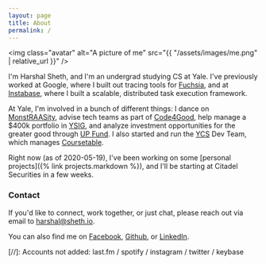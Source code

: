 ```yaml
---
layout: page
title: About
permalink: /
---
```


<style type="text/css">
.avatar {
  float: right;
  max-width: 12em;
  border-radius: 50%;
  margin-left: 1.5em;
  margin-bottom: 1.5em;
}
@media screen and (max-width: 30em) {
  .avatar {
    display: block;
    float: unset;
    margin: 0 auto;
  }
}

</style>

<img class="avatar" alt="A picture of me" src="{{ "/assets/images/me.png" | relative_url }}" />

I'm Harshal Sheth, and I'm an undergrad studying CS at Yale. I've previously worked at Google, where I built out tracing tools for [Fuchsia](https://fuchsia.dev/), and at [Instabase](https://about.instabase.com/), where I built a scalable, distributed task execution framework.

At Yale, I'm involved in a bunch of different things: I dance on [MonstRAASity](https://collegearts.yale.edu/organizations/alliance-dance-yale/dance-groups/monstraasity-raas), advise tech teams as part of [Code4Good](http://yalecode4good.org/), help manage a $400k portfolio in [YSIG](https://yalesig.com/), and analyze investment opportunities for the greater good through [UP Fund](https://www.theupfund.org/about). I also started and run the [YCS](http://yalecompsociety.org/) Dev Team, which manages [Coursetable](https://coursetable.com/).

Right now (as of 2020-05-19), I've been working on some [personal projects]({% link projects.markdown %}), and I'll be starting at Citadel Securities in a few weeks.

### Contact

If you'd like to connect, work together, or just chat, please reach out via email to [harshal@sheth.io](mailto:harshal@sheth.io).

You can also find me on [Facebook](https://www.facebook.com/harshalsheth2), [Github](https://github.com/hsheth2/), or [LinkedIn](https://www.linkedin.com/in/hsheth2/).

[//]: Accounts not added: last.fm /  spotify / instagram / twitter / keybase
